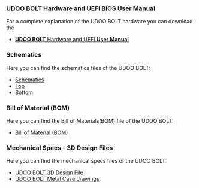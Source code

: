 ### UDOO BOLT Hardware and UEFI BIOS User Manual

For a complete explanation of the UDOO BOLT hardware you can download the  
* [**UDOO BOLT** Hardware and UEFI **User Manual**](http://download.udoo.org/files/UDOO_BOLT/Doc/UDOO_BOLT_MANUAL.pdf)

### Schematics

Here you can find the schematics files of the UDOO BOLT:
* [Schematics](http://download.udoo.org/files/UDOO_BOLT/schematics/UDOO_BOLT_SCHEMA_se0c40b7.pdf)
* [Top](http://download.udoo.org/files/UDOO_BOLT/schematics/UDOO_BOLT_TOP_P0C40B10_.pdf)
* [Bottom](http://download.udoo.org/files/UDOO_BOLT/schematics/UDOO_BOLT_BOT_P0C40B20.pdf)

### Bill of Material (BOM)

Here you can find the Bill of Materials(BOM) file of the UDOO BOLT:
* [Bill of Material (BOM)](http://download.udoo.org/files/UDOO_X86/schematics/UDOO_BOLT_BOM.zip)

### Mechanical Specs - 3D Design Files

Here you can find the mechanical specs files of the UDOO BOLT:
* [UDOO BOLT 3D Design File](http://download.udoo.org/files/UDOO_BOLT/mechanical_specs/UDOO_BOLT_3D_design_RC1.zip)
* [UDOO BOLT Metal Case drawings](http://download.udoo.org/files/UDOO_BOLT/mechanical_specs/UDOO_BOLT_metal_case_drawings.pdf).
